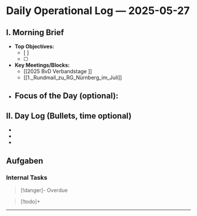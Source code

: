 
# Daily Operational Log — 2025-05-27

## I. Morning Brief

- **Top Objectives:**
  - [ ]
  - [ ]
- **Key Meetings/Blocks:**
  - [[2025 BvD Verbandstage ]]
  - [[1._Rundmail_zu_RG_Nürnberg_im_Juli]]
- **Focus of the Day (optional):**
  -

## II. Day Log (Bullets, time optional)

-
-
-

## Aufgaben

### Internal Tasks

> [!danger]- Overdue
>

> [!todo]+
>

---
